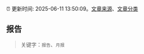 :alarm_clock: 更新时间: 2025-06-11 13:50:09。[文章来源](/README.md)、[文章分类](/TAGS.md)

## 报告


> 关键字：`报告`、`月报`



